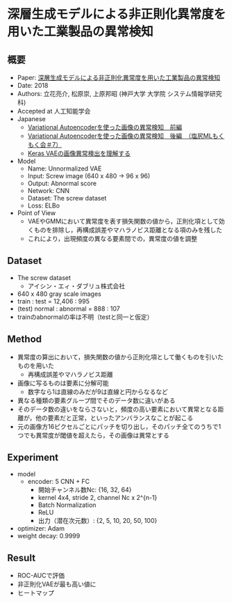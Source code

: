 # 深層生成モデルによる非正則化異常度を用いた工業製品の異常検知


## 概要

* Paper: [深層生成モデルによる非正則化異常度を用いた工業製品の異常検知](https://confit.atlas.jp/guide/event-img/jsai2018/2A1-03/public/pdf?type=in)
* Date: 2018
* Authors: 立花亮介, 松原崇, 上原邦昭 (神戸大学 大学院 システム情報学研究科)
* Accepted at 人工知能学会
* Japanese
    * [Variational Autoencoderを使った画像の異常検知　前編](https://qiita.com/shinmura0/items/811d01384e20bfd1e035)
    * [Variational Autoencoderを使った画像の異常検知　後編　（塩尻MLもくもく会＃7）](https://qiita.com/shinmura0/items/6572d782ad21b15b004e)
    * [Keras VAEの画像異常検出を理解する](http://cedro3.com/ai/keras-vae-anomaly/)
* Model
    * Name: Unnormalized VAE
    * Input: Screw image (640 x 480 -> 96 x 96)
    * Output: Abnormal score
    * Network: CNN
    * Dataset: The screw dataset
    * Loss: ELBo
* Point of View
    * VAEやGMMにおいて異常度を表す損失関数の値から，正則化項として効くものを排除し，再構成誤差やマハラノビス距離となる項のみを残した
    * これにより，出現頻度の異なる要素間での，異常度の値を調整



## Dataset

* The screw dataset
    * アイシン・エィ・ダブリュ株式会社
* 640 x 480 gray scale images
* train : test = 12,406 : 995
* (test) normal : abnormal = 888 : 107
* trainのabnormalの率は不明（testと同一と仮定）



## Method

* 異常度の算出において，損失関数の値から正則化項として働くものを引いたものを用いた
    * 再構成誤差やマハラノビス距離
* 画像に写るものは要素に分解可能
    * 数字なら1は直線のみだが9は直線と円からなるなど
* 異なる種類の要素グループ間でそのデータ数に違いがある
* そのデータ数の違いをならさないと，頻度の高い要素において異常となる距離が，他の要素だと正常，といったアンバランスなことが起こる
* 元の画像方16ピクセルごとにパッチを切り出し，そのパッチ全てのうちで1つでも異常度が閾値を超えたら，その画像は異常とする



## Experiment

* model
    * encoder: 5 CNN + FC
        * 開始チャンネル数Nc: {16, 32, 64}
        * kernel 4x4, stride 2, channel Nc x 2^{n-1}
        * Batch Normalization
        * ReLU
        * 出力（潜在次元数）: {2, 5, 10, 20, 50, 100}
* optimizer: Adam
* weight decay: 0.9999



## Result

* ROC-AUCで評価
* 非正則化VAEが最も高い値に
* ヒートマップ
